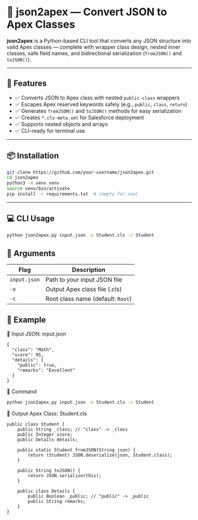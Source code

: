 # 🔁 json2apex — Convert JSON to Apex Classes

**json2apex** is a Python-based CLI tool that converts any JSON structure into valid Apex classes — complete with wrapper class design, nested inner classes, safe field names, and bidirectional serialization (`fromJSON()` and `toJSON()`).

---

## 🚀 Features

- ✅ Converts JSON to Apex class with nested `public class` wrappers
- ✅ Escapes Apex reserved keywords safely (e.g., `public`, `class`, `return`)
- ✅ Generates `fromJSON()` and `toJSON()` methods for easy serialization
- ✅ Creates `*.cls-meta.xml` for Salesforce deployment
- ✅ Supports nested objects and arrays
- ✅ CLI-ready for terminal use

---

## 📦 Installation

```bash
git clone https://github.com/your-username/json2apex.git
cd json2apex
python3 -m venv venv
source venv/bin/activate
pip install -r requirements.txt  # (empty for now)
```

---

## 💻 CLI Usage

```bash
python json2apex.py input.json -o Student.cls -c Student
```

## 📄 Arguments

| Flag         | Description                       |
| ------------ | --------------------------------- |
| `input.json` | Path to your input JSON file      |
| `-o`         | Output Apex class file (.cls)     |
| `-c`         | Root class name (default: `Root`) |

## 📂 Example

🔸 Input JSON: input.json

```
{
  "class": "Math",
  "score": 95,
  "details": {
    "public": true,
    "remarks": "Excellent"
  }
}
```

🔸 Command

```bash
python json2apex.py input.json -o Student.cls -c Student
```

🔸 Output Apex Class: Student.cls

```
public class Student {
    public String _class; // "class" -> _class
    public Integer score;
    public Details details;

    public static Student fromJSON(String json) {
        return (Student) JSON.deserialize(json, Student.class);
    }

    public String toJSON() {
        return JSON.serialize(this);
    }

    public class Details {
        public Boolean _public; // "public" -> _public
        public String remarks;
    }
}
```

